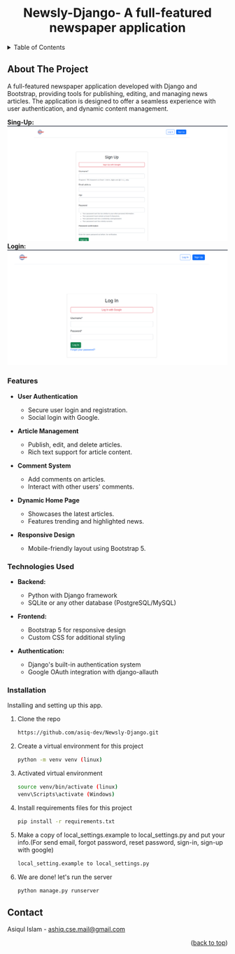 
<div align="center">
<h1>Newsly-Django- A full-featured newspaper application  </div>
</div>


<!-- TABLE OF CONTENTS -->
<details>
  <summary>Table of Contents</summary>
  <ol>
    <li>
      <a href="#about-the-project">About The Project</a>
    </li>
    <li>
      <a href="#Features">Features</a>
    </li>
    <li>
      <a href="#Technologies">Technologies Used</a>
    </li>
    <li>
      <a href="#installation">Installation</a>
    </li>
    <li><a href="#contact">Contact</a></li>    
    
  </ol>
  
</details>

## About The Project
A full-featured newspaper application developed with Django and Bootstrap, providing tools for publishing, editing, and managing news articles. The application is designed to offer a seamless experience with user authentication, and dynamic content management.

**Sing-Up:** ![Alt text](sign-up.png)
**Login:** ![Alt text](login.png)


### Features
- **User Authentication**
  - Secure user login and registration.
  - Social login with Google.

- **Article Management**
  - Publish, edit, and delete articles.
  - Rich text support for article content.

- **Comment System**
  - Add comments on articles.
  - Interact with other users' comments.

- **Dynamic Home Page**
  - Showcases the latest articles.
  - Features trending and highlighted news.

- **Responsive Design**
  - Mobile-friendly layout using Bootstrap 5.

### Technologies Used
- **Backend:**
  - Python with Django framework
  - SQLite or any other database (PostgreSQL/MySQL)

- **Frontend:**
  - Bootstrap 5 for responsive design
  - Custom CSS for additional styling

- **Authentication:**
  - Django's built-in authentication system
  - Google OAuth integration with django-allauth

### Installation

Installing and setting up this app.


1. Clone the repo
   ```sh
   https://github.com/asiq-dev/Newsly-Django.git
   ```
2. Create a virtual environment for this project
   ```sh
   python -m venv venv (linux)
   ```

3. Activated virtual environment
   ```sh
   source venv/bin/activate (linux)
   venv\Scripts\activate (Windows)
   ```

4. Install requirements files for this project
   ```sh
   pip install -r requirements.txt
   ```

5. Make a copy of local_settings.example to local_settings.py and put your info.(For send email, forgot password, reset password, sign-in, sign-up with google)
   ```sh
   local_setting.example to local_settings.py
   ```

6. We are done! let's run the server
   ```sh
   python manage.py runserver
   ```

## Contact

Asiqul Islam - ashiq.cse.mail@gmail.com

<p align="right">(<a href="#readme-top">back to top</a>)</p>


